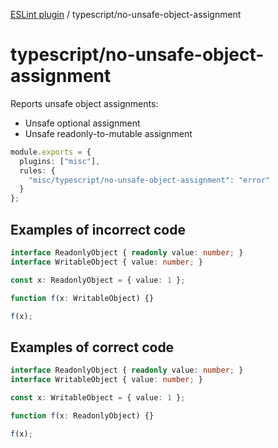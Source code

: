 [ESLint plugin](https://ilyub.github.io/eslint-plugin/) / typescript/no-unsafe-object-assignment

# typescript/no-unsafe-object-assignment

Reports unsafe object assignments:
- Unsafe optional assignment
- Unsafe readonly-to-mutable assignment

```ts
module.exports = {
  plugins: ["misc"],
  rules: {
    "misc/typescript/no-unsafe-object-assignment": "error"
  }
};
```

## Examples of incorrect code

```ts
interface ReadonlyObject { readonly value: number; }
interface WritableObject { value: number; }

const x: ReadonlyObject = { value: 1 };

function f(x: WritableObject) {}

f(x);
```

## Examples of correct code

```ts
interface ReadonlyObject { readonly value: number; }
interface WritableObject { value: number; }

const x: WritableObject = { value: 1 };

function f(x: ReadonlyObject) {}

f(x);
```